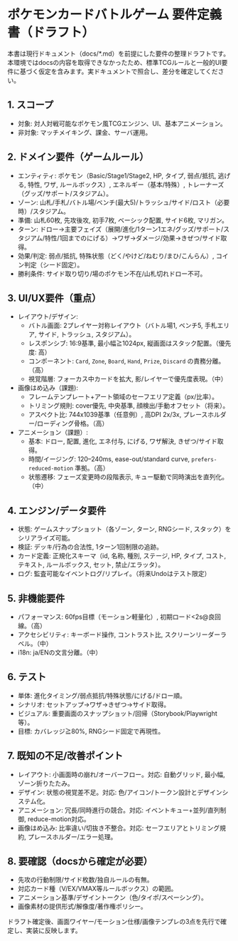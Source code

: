 # ポケモンカードバトルゲーム 要件定義書（ドラフト）

本書は現行ドキュメント（docs/*.md）を前提にした要件の整理ドラフトです。本環境ではdocsの内容を取得できなかったため、標準TCGルールと一般的UI要件に基づく仮定を含みます。実ドキュメントで照合し、差分を確定してください。

## 1. スコープ
- 対象: 対人対戦可能なポケモン風TCGエンジン、UI、基本アニメーション。
- 非対象: マッチメイキング、課金、サーバ運用。

## 2. ドメイン要件（ゲームルール）
- エンティティ: ポケモン（Basic/Stage1/Stage2, HP, タイプ, 弱点/抵抗, 逃げる, 特性, ワザ, ルールボックス）, エネルギー（基本/特殊）, トレーナーズ（グッズ/サポート/スタジアム）。
- ゾーン: 山札/手札/バトル場/ベンチ(最大5)/トラッシュ/サイド/ロスト（必要時）/スタジアム。
- 準備: 山札60枚, 先攻後攻, 初手7枚, ベーシック配置, サイド6枚, マリガン。
- ターン: ドロー→主要フェイズ（展開/進化/1ターン1エネ/グッズ/サポート/スタジアム/特性/1回までのにげる）→ワザ→ダメージ/効果→きぜつ/サイド取得。
- 効果/判定: 弱点/抵抗, 特殊状態（どく/やけど/ねむり/まひ/こんらん）, コイン判定（シード固定）。
- 勝利条件: サイド取り切り/場のポケモン不在/山札切れドロー不可。

## 3. UI/UX要件（重点）
- レイアウト/デザイン:
  - バトル画面: 2プレイヤー対称レイアウト（バトル場1, ベンチ5, 手札エリア, サイド, トラッシュ, スタジアム）。
  - レスポンシブ: 16:9基準, 最小幅≧1024px, 縦画面はスタック配置。（優先度: 高）
  - コンポーネント: `Card`, `Zone`, `Board`, `Hand`, `Prize`, `Discard` の責務分離。（高）
  - 視覚階層: フォーカス中カードを拡大, 影/レイヤーで優先度表現。（中）
- 画像はめ込み（課題):
  - フレームテンプレート+アート領域のセーフエリア定義（px/比率）。
  - トリミング規則: cover優先, 中央基準, 顔検出/手動オフセット（将来）。
  - アスペクト比: 744x1039基準（任意例）, 高DPI 2x/3x, プレースホルダー/ローディング骨格。（高）
- アニメーション（課題）:
  - 基本: ドロー, 配置, 進化, エネ付与, にげる, ワザ解決, きぜつ/サイド取得。
  - 時間/イージング: 120–240ms, ease-out/standard curve, `prefers-reduced-motion` 準拠。（高）
  - 状態遷移: フェーズ変更時の段階表示, キュー駆動で同時演出を直列化。（中）

## 4. エンジン/データ要件
- 状態: ゲームスナップショット（各ゾーン, ターン, RNGシード, スタック）をシリアライズ可能。
- 検証: デッキ/行為の合法性, 1ターン1回制限の追跡。
- カード定義: 正規化スキーマ（id, 名称, 種別, ステージ, HP, タイプ, コスト, テキスト, ルールボックス, セット, 禁止/エラッタ）。
- ログ: 監査可能なイベントログ/リプレイ。（将来Undoはテスト限定）

## 5. 非機能要件
- パフォーマンス: 60fps目標（モーション軽量化）, 初期ロード<2s@良回線。（高）
- アクセシビリティ: キーボード操作, コントラスト比, スクリーンリーダーラベル。（中）
- i18n: ja/ENの文言分離。（中）

## 6. テスト
- 単体: 進化タイミング/弱点抵抗/特殊状態/にげる/ドロー順。
- シナリオ: セットアップ→ワザ→きぜつ→サイド取得。
- ビジュアル: 重要画面のスナップショット/回帰（Storybook/Playwright等）。
- 目標: カバレッジ≧80%, RNGシード固定で再現性。

## 7. 既知の不足/改善ポイント
- レイアウト: 小画面時の崩れ/オーバーフロー。対応: 自動グリッド, 最小幅, ゾーン折りたたみ。
- デザイン: 状態の視覚差不足。対応: 色/アイコン/トークン設計とデザインシステム化。
- アニメーション: 冗長/同時進行の競合。対応: イベントキュー+並列/直列制御, reduce-motion対応。
- 画像はめ込み: 比率違い/切抜き不整合。対応: セーフエリアとトリミング規約, プレースホルダー/エラー処理。

## 8. 要確認（docsから確定が必要）
- 先攻の行動制限/サイド枚数/独自ルールの有無。
- 対応カード種（V/EX/VMAX等ルールボックス）の範囲。
- アニメーション基準/デザイントークン（色/タイポ/スペーシング）。
- 画像素材の提供形式/解像度/著作権ポリシー。

ドラフト確定後、画面ワイヤー/モーション仕様/画像テンプレの3点を先行で確定し、実装に反映します。
